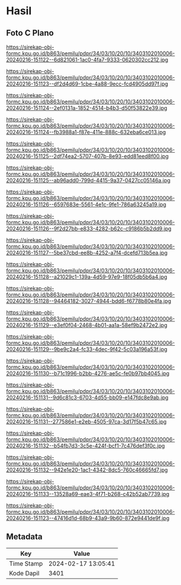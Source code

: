# Hasil

## Foto C Plano

https://sirekap-obj-formc.kpu.go.id/b863/pemilu/pdpr/34/03/10/20/10/3403102010006-20240216-151122--6d821061-1ac0-4fa7-9333-0620302cc212.jpg

https://sirekap-obj-formc.kpu.go.id/b863/pemilu/pdpr/34/03/10/20/10/3403102010006-20240216-151123--df2d4d69-1cbe-4a88-9ecc-fcd4905dd97f.jpg

https://sirekap-obj-formc.kpu.go.id/b863/pemilu/pdpr/34/03/10/20/10/3403102010006-20240216-151124--2ef0131a-1852-4514-b4b3-d50f53822e39.jpg

https://sirekap-obj-formc.kpu.go.id/b863/pemilu/pdpr/34/03/10/20/10/3403102010006-20240216-151124--fb3988a1-f87e-411e-888c-632eba6ce013.jpg

https://sirekap-obj-formc.kpu.go.id/b863/pemilu/pdpr/34/03/10/20/10/3403102010006-20240216-151125--2df74ea2-5707-407b-8e93-edd81eed8f00.jpg

https://sirekap-obj-formc.kpu.go.id/b863/pemilu/pdpr/34/03/10/20/10/3403102010006-20240216-151125--ab96add0-799d-4415-9a37-0427cc05146a.jpg

https://sirekap-obj-formc.kpu.go.id/b863/pemilu/pdpr/34/03/10/20/10/3403102010006-20240216-151126--6597683e-5561-4e1c-9fe1-786a63245a19.jpg

https://sirekap-obj-formc.kpu.go.id/b863/pemilu/pdpr/34/03/10/20/10/3403102010006-20240216-151126--9f2d27bb-e833-4282-b62c-c9186b5b2dd9.jpg

https://sirekap-obj-formc.kpu.go.id/b863/pemilu/pdpr/34/03/10/20/10/3403102010006-20240216-151127--5be37cbd-ee8b-4252-a7f4-dcefd713b5ea.jpg

https://sirekap-obj-formc.kpu.go.id/b863/pemilu/pdpr/34/03/10/20/10/3403102010006-20240216-151128--a21029c1-139a-4d59-97e9-18f05db5b6a4.jpg

https://sirekap-obj-formc.kpu.go.id/b863/pemilu/pdpr/34/03/10/20/10/3403102010006-20240216-151128--94464182-3027-4944-bdd6-f6778b80e4fa.jpg

https://sirekap-obj-formc.kpu.go.id/b863/pemilu/pdpr/34/03/10/20/10/3403102010006-20240216-151129--e3ef0f04-2468-4b01-aa1a-58ef9b2472e2.jpg

https://sirekap-obj-formc.kpu.go.id/b863/pemilu/pdpr/34/03/10/20/10/3403102010006-20240216-151129--9be9c2a4-fc33-4dec-9f42-5c03a196a53f.jpg

https://sirekap-obj-formc.kpu.go.id/b863/pemilu/pdpr/34/03/10/20/10/3403102010006-20240216-151130--b71c1996-b2bb-4276-ae5c-fe0b97bb4045.jpg

https://sirekap-obj-formc.kpu.go.id/b863/pemilu/pdpr/34/03/10/20/10/3403102010006-20240216-151131--9d6c81c3-6703-4d55-bb09-e147fdc8e9ab.jpg

https://sirekap-obj-formc.kpu.go.id/b863/pemilu/pdpr/34/03/10/20/10/3403102010006-20240216-151131--277586e1-e2eb-4505-97ca-3d17f5b47c65.jpg

https://sirekap-obj-formc.kpu.go.id/b863/pemilu/pdpr/34/03/10/20/10/3403102010006-20240216-151132--b54fb7d3-3c5e-424f-bcf1-7c476def3f0c.jpg

https://sirekap-obj-formc.kpu.go.id/b863/pemilu/pdpr/34/03/10/20/10/3403102010006-20240216-151132--942e1e20-1ac1-4342-8dc5-760c46665fd7.jpg

https://sirekap-obj-formc.kpu.go.id/b863/pemilu/pdpr/34/03/10/20/10/3403102010006-20240216-151133--13528a69-eae3-4f71-b268-c42b52ab7739.jpg

https://sirekap-obj-formc.kpu.go.id/b863/pemilu/pdpr/34/03/10/20/10/3403102010006-20240216-151123--47416d1d-68b9-43a9-9b60-872e9441de9f.jpg


## Metadata

| Key        | Value               |
| ---------- | ------------------- |
| Time Stamp | 2024-02-17 13:05:41 |
| Kode Dapil | 3401                |



